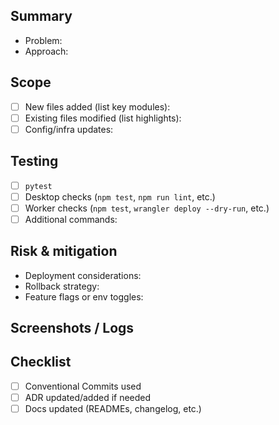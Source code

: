 ## Summary

- Problem: <!-- What issue or gap does this change address? -->
- Approach: <!-- High-level strategy and design decisions. -->

## Scope

- [ ] New files added (list key modules): 
- [ ] Existing files modified (list highlights): 
- [ ] Config/infra updates: 

## Testing

- [ ] `pytest`
- [ ] Desktop checks (`npm test`, `npm run lint`, etc.)
- [ ] Worker checks (`npm test`, `wrangler deploy --dry-run`, etc.)
- [ ] Additional commands: 

## Risk & mitigation

- Deployment considerations: 
- Rollback strategy: 
- Feature flags or env toggles: 

## Screenshots / Logs

<!-- Attach UI captures, terminal output, or logs if relevant. -->

## Checklist

- [ ] Conventional Commits used
- [ ] ADR updated/added if needed
- [ ] Docs updated (READMEs, changelog, etc.)
